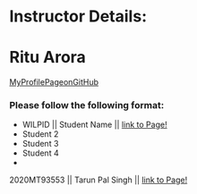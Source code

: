 # Instructor Details: #
# Ritu Arora #
[MyProfilePageonGitHub](https://ritubits.github.io/)

### Please follow the following format: ###

* WILPID ||     Student Name ||        [link to Page!](http://google.com)
* Student 2
* Student 3
* Student 4
* 
2020MT93553 || Tarun Pal Singh ||  [link to Page!](https://singhtarunpal.github.io/)
